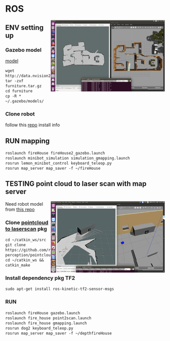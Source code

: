 # ROS

<img src="https://github.com/codingx-2019-team4/slam_qt_vtk/blob/master/image%20/gazebo.png" align="right" width="360"/>

## ENV setting up

### Gazebo model
[model](http://data.nvision2.eecs.yorku.ca/3DGEMS/)
```
wget http://data.nvision2.eecs.yorku.ca/3DGEMS/data/furniture.tar.gz
tar -zxf furniture.tar.gz
cd furniture
cp -R * ~/.gazebo/models/
```

### Clone robot

follow this [repo](https://github.com/tony92151/Lemon_minibot) install info

## RUN mapping
```
roslaunch fireHouse fireHouse2_gazebo.launch
roslaunch minibot_simulation simulation_gmapping.launch
rosrun lemon_minibot_control keyboard_teleop.py
rosrun map_server map_saver -f ~/fireHouse
```

## TESTING point cloud to laser scan with map server

<img src="https://github.com/codingx-2019-team4/slam_qt_vtk/blob/master/image%20/gazebo2.png" align="right" width="360"/>

Need robot model from [this repo](https://github.com/tony92151/ros_DQN_guide_dog)

### Clone [pointcloud to laserscan](https://github.com/ros-perception/pointcloud_to_laserscan) pkg

```
cd ~/catkin_ws/src
git clone https://github.com/ros-perception/pointcloud_to_laserscan.git
cd ~/catkin_ws && catkin_make
```

### Install dependency pkg TF2
```
sudo apt-get install ros-kinetic-tf2-sensor-msgs
```

### RUN
```
roslaunch fireHouse gazebo.launch
roslaunch fire_house point2scan.launch
roslaunch fire_house gmapping.launch
rosrun dog2 keyboard_teleop.py
rosrun map_server map_saver -f ~/depthfireHouse
```




